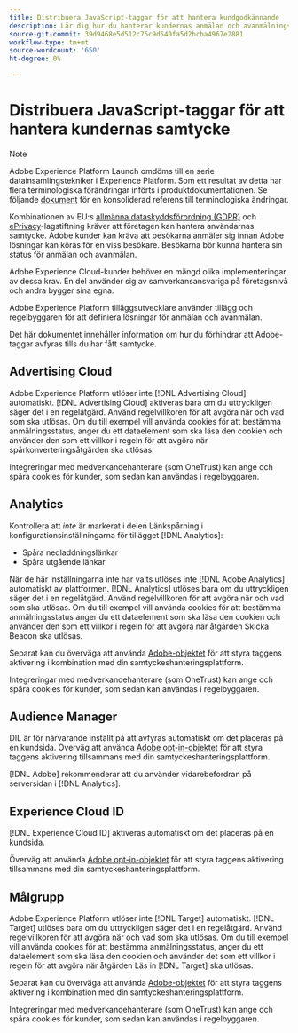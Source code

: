 ```yaml
---
title: Distribuera JavaScript-taggar för att hantera kundgodkännande
description: Lär dig hur du hanterar kundernas anmälan och avanmälningssignaler för olika Adobe-lösningar i Adobe Experience Platform.
source-git-commit: 39d9468e5d512c75c9d540fa5d2bcba4967e2881
workflow-type: tm+mt
source-wordcount: '650'
ht-degree: 0%

---
```


# Distribuera JavaScript-taggar för att hantera kundernas samtycke

>[!NOTE]
>
>Adobe Experience Platform Launch omdöms till en serie datainsamlingstekniker i Experience Platform. Som ett resultat av detta har flera terminologiska förändringar införts i produktdokumentationen. Se följande [dokument](../../term-updates.md) för en konsoliderad referens till terminologiska ändringar.

Kombinationen av EU:s [allmänna dataskyddsförordning (GDPR)](https://gdpr-info.eu/art-7-gdpr/) och [ePrivacy](https://medium.com/mydata/consent-lost-gdpr-and-found-eprivacy-e85cf881ffb)-lagstiftning kräver att företagen kan hantera användarnas samtycke. Adobe kunder kan kräva att besökarna anmäler sig innan Adobe lösningar kan köras för en viss besökare. Besökarna bör kunna hantera sin status för anmälan och avanmälan.

Adobe Experience Cloud-kunder behöver en mängd olika implementeringar av dessa krav. En del använder sig av samverkansansvariga på företagsnivå och andra bygger sina egna.

Adobe Experience Platform tilläggsutvecklare använder tillägg och regelbyggaren för att definiera lösningar för anmälan och avanmälan.

Det här dokumentet innehåller information om hur du förhindrar att Adobe-taggar avfyras tills du har fått samtycke.

## Advertising Cloud

Adobe Experience Platform utlöser inte [!DNL Advertising Cloud] automatiskt. [!DNL Advertising Cloud] aktiveras bara om du uttryckligen säger det i en regelåtgärd. Använd regelvillkoren för att avgöra när och vad som ska utlösas. Om du till exempel vill använda cookies för att bestämma anmälningsstatus, anger du ett dataelement som ska läsa den cookien och använder den som ett villkor i regeln för att avgöra när spårkonverteringsåtgärden ska utlösas.

Integreringar med medverkandehanterare (som OneTrust) kan ange och spåra cookies för kunder, som sedan kan användas i regelbyggaren.

## Analytics 

Kontrollera att *inte* är markerat i delen Länkspårning i konfigurationsinställningarna för tillägget [!DNL Analytics]:

* Spåra nedladdningslänkar
* Spåra utgående länkar

När de här inställningarna inte har valts utlöses inte [!DNL Adobe Analytics] automatiskt av plattformen. [!DNL Analytics] utlöses bara om du uttryckligen säger det i en regelåtgärd. Använd regelvillkoren för att avgöra när och vad som ska utlösas. Om du till exempel vill använda cookies för att bestämma anmälningsstatus anger du ett dataelement som ska läsa den cookien och använder den som ett villkor i regeln för att avgöra när åtgärden Skicka Beacon ska utlösas.

Separat kan du överväga att använda [Adobe-objektet](https://experienceleague.adobe.com/docs/id-service/using/implementation/opt-in-service/optin-overview.html) för att styra taggens aktivering i kombination med din samtyckeshanteringsplattform.

Integreringar med medverkandehanterare (som OneTrust) kan ange och spåra cookies för kunder, som sedan kan användas i regelbyggaren.

## Audience Manager

DIL är för närvarande inställt på att avfyras automatiskt om det placeras på en kundsida. Överväg att använda [Adobe opt-in-objektet](https://experienceleague.adobe.com/docs/id-service/using/implementation/opt-in-service/optin-overview.html) för att styra taggens aktivering tillsammans med din samtyckeshanteringsplattform.

[!DNL Adobe] rekommenderar att du använder vidarebefordran på serversidan i  [!DNL Analytics].

## Experience Cloud ID

[!DNL Experience Cloud ID] aktiveras automatiskt om det placeras på en kundsida.

Överväg att använda [Adobe opt-in-objektet](https://experienceleague.adobe.com/docs/id-service/using/implementation/opt-in-service/optin-overview.html) för att styra taggens aktivering tillsammans med din samtyckeshanteringsplattform.

## Målgrupp

Adobe Experience Platform utlöser inte [!DNL Target] automatiskt. [!DNL Target] utlöses bara om du uttryckligen säger det i en regelåtgärd. Använd regelvillkoren för att avgöra när och vad som ska utlösas. Om du till exempel vill använda cookies för att bestämma anmälningsstatus, anger du ett dataelement som ska läsa den cookien och använder det som ett villkor i regeln för att avgöra när åtgärden Läs in [!DNL Target] ska utlösas.

Separat kan du överväga att använda [Adobe-objektet](https://experienceleague.adobe.com/docs/id-service/using/implementation/opt-in-service/optin-overview.html) för att styra taggens aktivering i kombination med din samtyckeshanteringsplattform.

Integreringar med medverkandehanterare (som OneTrust) kan ange och spåra cookies för kunder, som sedan kan användas i regelbyggaren.
